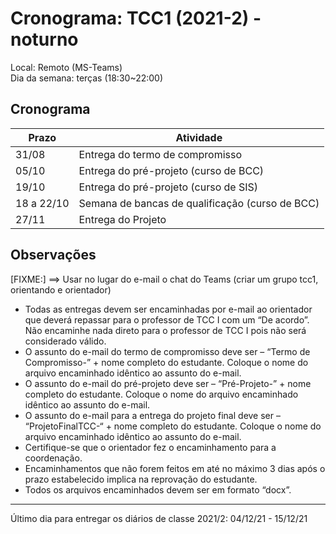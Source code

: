 # Cronograma: TCC1 (2021-2) - noturno

Local: Remoto (MS-Teams)  
Dia da semana: terças (18:30\~22:00)  

## Cronograma

| Prazo      | Atividade                                       |
| ---------- | ----------------------------------------------- |
| 31/08      | Entrega do termo de compromisso                 |
| 05/10      | Entrega do pré-projeto (curso de BCC)           |
| 19/10      | Entrega do pré-projeto (curso de SIS)           |
| 18 a 22/10 | Semana de bancas de qualificação (curso de BCC) | [FIXME:] atualizar com a data do SEMINCO
| 27/11      | Entrega do Projeto

## Observações

[FIXME:] ==> Usar no lugar do e-mail o chat do Teams (criar um grupo tcc1, orientando e orientador)

- Todas as entregas devem ser encaminhadas por e-mail ao orientador que deverá repassar para o professor de TCC I com um “De acordo”. Não encaminhe nada direto para o professor de TCC I pois não será considerado válido.
- O assunto do e-mail do termo de compromisso deve ser – “Termo de Compromisso-” + nome completo do estudante. Coloque o nome do arquivo encaminhado idêntico ao assunto do e-mail.
- O assunto do e-mail do pré-projeto deve ser – “Pré-Projeto-” + nome completo do estudante. Coloque o nome do arquivo encaminhado idêntico ao assunto do e-mail.
- O assunto do e-mail para a entrega do projeto final deve ser – “ProjetoFinalTCC-“ + nome completo do estudante. Coloque o nome do arquivo encaminhado idêntico ao assunto do e-mail.
- Certifique-se que o orientador fez o encaminhamento para a coordenação.
- Encaminhamentos que não forem feitos em até no máximo 3 dias após o prazo estabelecido implica na reprovação do estudante.
- Todos os arquivos encaminhados devem ser em formato “docx”.

-----------

Último dia para entregar os diários de classe 2021/2: 04/12/21 - 15/12/21
